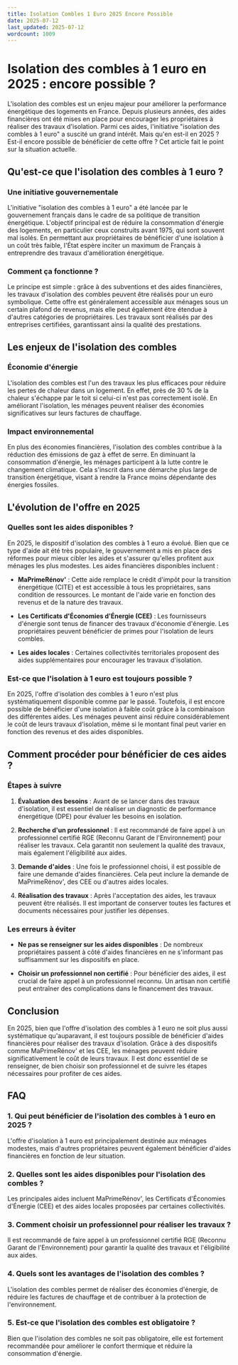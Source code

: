 ```yaml
---
title: Isolation Combles 1 Euro 2025 Encore Possible
date: 2025-07-12
last_updated: 2025-07-12
wordcount: 1009
---
```


# Isolation des combles à 1 euro en 2025 : encore possible ?

L'isolation des combles est un enjeu majeur pour améliorer la performance énergétique des logements en France. Depuis plusieurs années, des aides financières ont été mises en place pour encourager les propriétaires à réaliser des travaux d'isolation. Parmi ces aides, l'initiative "isolation des combles à 1 euro" a suscité un grand intérêt. Mais qu'en est-il en 2025 ? Est-il encore possible de bénéficier de cette offre ? Cet article fait le point sur la situation actuelle.

## Qu'est-ce que l'isolation des combles à 1 euro ?

### Une initiative gouvernementale

L'initiative "isolation des combles à 1 euro" a été lancée par le gouvernement français dans le cadre de sa politique de transition énergétique. L'objectif principal est de réduire la consommation d'énergie des logements, en particulier ceux construits avant 1975, qui sont souvent mal isolés. En permettant aux propriétaires de bénéficier d'une isolation à un coût très faible, l'État espère inciter un maximum de Français à entreprendre des travaux d'amélioration énergétique.

### Comment ça fonctionne ?

Le principe est simple : grâce à des subventions et des aides financières, les travaux d'isolation des combles peuvent être réalisés pour un euro symbolique. Cette offre est généralement accessible aux ménages sous un certain plafond de revenus, mais elle peut également être étendue à d'autres catégories de propriétaires. Les travaux sont réalisés par des entreprises certifiées, garantissant ainsi la qualité des prestations.

## Les enjeux de l'isolation des combles

### Économie d'énergie

L'isolation des combles est l'un des travaux les plus efficaces pour réduire les pertes de chaleur dans un logement. En effet, près de 30 % de la chaleur s'échappe par le toit si celui-ci n'est pas correctement isolé. En améliorant l'isolation, les ménages peuvent réaliser des économies significatives sur leurs factures de chauffage.

### Impact environnemental

En plus des économies financières, l'isolation des combles contribue à la réduction des émissions de gaz à effet de serre. En diminuant la consommation d'énergie, les ménages participent à la lutte contre le changement climatique. Cela s'inscrit dans une démarche plus large de transition énergétique, visant à rendre la France moins dépendante des énergies fossiles.

## L'évolution de l'offre en 2025

### Quelles sont les aides disponibles ?

En 2025, le dispositif d'isolation des combles à 1 euro a évolué. Bien que ce type d'aide ait été très populaire, le gouvernement a mis en place des réformes pour mieux cibler les aides et s'assurer qu'elles profitent aux ménages les plus modestes. Les aides financières disponibles incluent :

- **MaPrimeRénov'** : Cette aide remplace le crédit d'impôt pour la transition énergétique (CITE) et est accessible à tous les propriétaires, sans condition de ressources. Le montant de l'aide varie en fonction des revenus et de la nature des travaux.
  
- **Les Certificats d'Économies d'Énergie (CEE)** : Les fournisseurs d'énergie sont tenus de financer des travaux d'économie d'énergie. Les propriétaires peuvent bénéficier de primes pour l'isolation de leurs combles.

- **Les aides locales** : Certaines collectivités territoriales proposent des aides supplémentaires pour encourager les travaux d'isolation.

### Est-ce que l'isolation à 1 euro est toujours possible ?

En 2025, l'offre d'isolation des combles à 1 euro n'est plus systématiquement disponible comme par le passé. Toutefois, il est encore possible de bénéficier d'une isolation à faible coût grâce à la combinaison des différentes aides. Les ménages peuvent ainsi réduire considérablement le coût de leurs travaux d'isolation, même si le montant final peut varier en fonction des revenus et des aides disponibles.

## Comment procéder pour bénéficier de ces aides ?

### Étapes à suivre

1. **Évaluation des besoins** : Avant de se lancer dans des travaux d'isolation, il est essentiel de réaliser un diagnostic de performance énergétique (DPE) pour évaluer les besoins en isolation.

2. **Recherche d'un professionnel** : Il est recommandé de faire appel à un professionnel certifié RGE (Reconnu Garant de l'Environnement) pour réaliser les travaux. Cela garantit non seulement la qualité des travaux, mais également l'éligibilité aux aides.

3. **Demande d'aides** : Une fois le professionnel choisi, il est possible de faire une demande d'aides financières. Cela peut inclure la demande de MaPrimeRénov', des CEE ou d'autres aides locales.

4. **Réalisation des travaux** : Après l'acceptation des aides, les travaux peuvent être réalisés. Il est important de conserver toutes les factures et documents nécessaires pour justifier les dépenses.

### Les erreurs à éviter

- **Ne pas se renseigner sur les aides disponibles** : De nombreux propriétaires passent à côté d'aides financières en ne s'informant pas suffisamment sur les dispositifs en place.

- **Choisir un professionnel non certifié** : Pour bénéficier des aides, il est crucial de faire appel à un professionnel reconnu. Un artisan non certifié peut entraîner des complications dans le financement des travaux.

## Conclusion

En 2025, bien que l'offre d'isolation des combles à 1 euro ne soit plus aussi systématique qu'auparavant, il est toujours possible de bénéficier d'aides financières pour réaliser des travaux d'isolation. Grâce à des dispositifs comme MaPrimeRénov' et les CEE, les ménages peuvent réduire significativement le coût de leurs travaux. Il est donc essentiel de se renseigner, de bien choisir son professionnel et de suivre les étapes nécessaires pour profiter de ces aides.

## FAQ

### 1. Qui peut bénéficier de l'isolation des combles à 1 euro en 2025 ?

L'offre d'isolation à 1 euro est principalement destinée aux ménages modestes, mais d'autres propriétaires peuvent également bénéficier d'aides financières en fonction de leur situation.

### 2. Quelles sont les aides disponibles pour l'isolation des combles ?

Les principales aides incluent MaPrimeRénov', les Certificats d'Économies d'Énergie (CEE) et des aides locales proposées par certaines collectivités.

### 3. Comment choisir un professionnel pour réaliser les travaux ?

Il est recommandé de faire appel à un professionnel certifié RGE (Reconnu Garant de l'Environnement) pour garantir la qualité des travaux et l'éligibilité aux aides.

### 4. Quels sont les avantages de l'isolation des combles ?

L'isolation des combles permet de réaliser des économies d'énergie, de réduire les factures de chauffage et de contribuer à la protection de l'environnement.

### 5. Est-ce que l'isolation des combles est obligatoire ?

Bien que l'isolation des combles ne soit pas obligatoire, elle est fortement recommandée pour améliorer le confort thermique et réduire la consommation d'énergie.